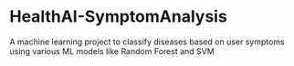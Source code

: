 # HealthAI-SymptomAnalysis
A machine learning project to classify diseases based on user symptoms using various ML models like Random Forest and SVM
